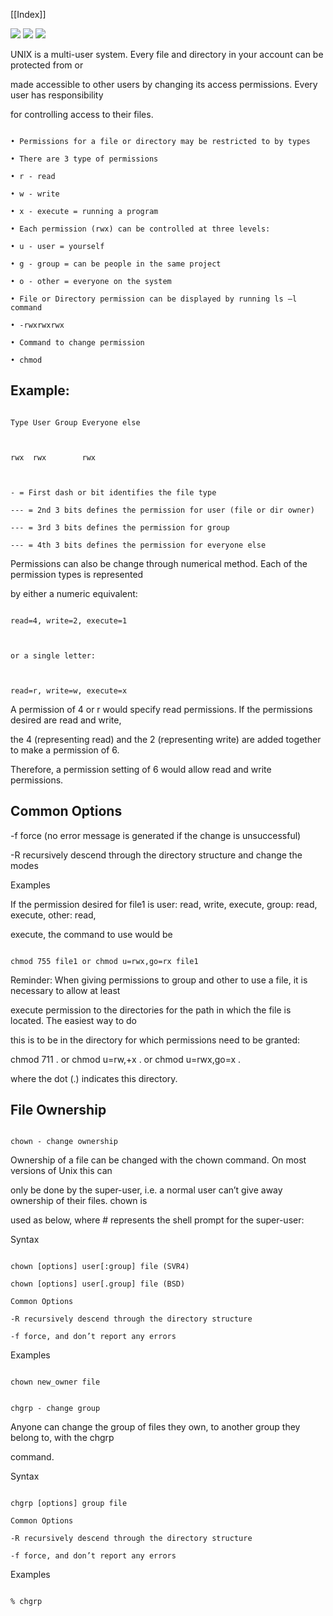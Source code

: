 [[Index]] 

<img src="/assets/file-permission-1.png)"/> 

<img src="/assets/file-permission-2.png)"/> 

<img src="/assets/file-permission-3.png)"/> 


  

UNIX is a multi-user system. Every file and directory in your account can be protected from or

made accessible to other users by changing its access permissions. Every user has responsibility

for controlling access to their files.

~~~~

• Permissions for a file or directory may be restricted to by types

• There are 3 type of permissions

• r - read

• w - write

• x - execute = running a program

• Each permission (rwx) can be controlled at three levels:

• u - user = yourself

• g - group = can be people in the same project

• o - other = everyone on the system

• File or Directory permission can be displayed by running ls –l command

• -rwxrwxrwx

• Command to change permission

• chmod

~~~~

  

## Example:

  

~~~~

Type User Group Everyone else

  

rwx  rwx        rwx

  

- = First dash or bit identifies the file type

--- = 2nd 3 bits defines the permission for user (file or dir owner)

--- = 3rd 3 bits defines the permission for group

--- = 4th 3 bits defines the permission for everyone else

~~~~

  

Permissions can also be change through numerical method. Each of the permission types is represented

by either a numeric equivalent:

~~~~

read=4, write=2, execute=1

  

or a single letter:

  

read=r, write=w, execute=x

~~~~

  

A permission of 4 or r would specify read permissions. If the permissions desired are read and write,

the 4 (representing read) and the 2 (representing write) are added together to make a permission of 6.

Therefore, a permission setting of 6 would allow read and write permissions.

  

## Common Options

-f force (no error message is generated if the change is unsuccessful)

-R recursively descend through the directory structure and change the modes

  

Examples

  

If the permission desired for file1 is user: read, write, execute, group: read, execute, other: read,

execute, the command to use would be

  

~~~~

chmod 755 file1 or chmod u=rwx,go=rx file1

~~~~

  

Reminder: When giving permissions to group and other to use a file, it is necessary to allow at least

execute permission to the directories for the path in which the file is located. The easiest way to do

this is to be in the directory for which permissions need to be granted:

chmod 711 . or chmod u=rw,+x . or chmod u=rwx,go=x .

where the dot (.) indicates this directory.

  

## File Ownership

~~~~

chown - change ownership

~~~~

  

Ownership of a file can be changed with the chown command. On most versions of Unix this can

only be done by the super-user, i.e. a normal user can’t give away ownership of their files. chown is

used as below, where # represents the shell prompt for the super-user:

  

Syntax

  

~~~~

chown [options] user[:group] file (SVR4)

chown [options] user[.group] file (BSD)

Common Options

-R recursively descend through the directory structure

-f force, and don’t report any errors

~~~~

  

Examples

  

~~~~

chown new_owner file

~~~~

  

~~~~

chgrp - change group

~~~~

  

Anyone can change the group of files they own, to another group they belong to, with the chgrp

command.

  

Syntax

  
~~~~  

chgrp [options] group file

Common Options

-R recursively descend through the directory structure

-f force, and don’t report any errors
~~~~
  

Examples

  

~~~~

% chgrp

~~~~